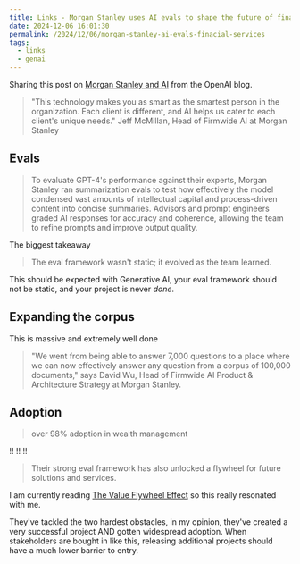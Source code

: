 ```yaml
---
title: Links - Morgan Stanley uses AI evals to shape the future of financial services
date: 2024-12-06 16:01:30
permalink: /2024/12/06/morgan-stanley-ai-evals-finacial-services
tags:
  - links
  - genai
---
```


Sharing this post on [Morgan Stanley and AI](https://openai.com/index/morgan-stanley/) from the OpenAI blog.

> "This technology makes you as smart as the smartest person in the organization. Each client is different, and AI helps us cater to each client's unique needs."
> Jeff McMillan, Head of Firmwide AI at Morgan Stanley

## Evals

> To evaluate GPT-4's performance against their experts, Morgan Stanley ran summarization evals to test how effectively the model condensed vast amounts of intellectual capital and process-driven content into concise summaries. Advisors and prompt engineers graded AI responses for accuracy and coherence, allowing the team to refine prompts and improve output quality.

The biggest takeaway

> The eval framework wasn't static; it evolved as the team learned.

This should be expected with Generative AI, your eval framework should not be static, and your project is never _done_.

## Expanding the corpus

This is massive and extremely well done

> "We went from being able to answer 7,000 questions to a place where we can now effectively answer any question from a corpus of 100,000 documents," says David Wu, Head of Firmwide AI Product & Architecture Strategy at Morgan Stanley.

## Adoption

> over 98% adoption in wealth management

!! !! !!

> Their strong eval framework has also unlocked a flywheel for future solutions and services.

I am currently reading [The Value Flywheel Effect](https://itrevolution.com/product/the-value-flywheel-effect/) so this really resonated with me.

They've tackled the two hardest obstacles, in my opinion, they've created a very successful project AND gotten widespread adoption. When stakeholders are bought in like this, releasing additional projects should have a much lower barrier to entry.
